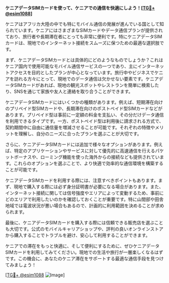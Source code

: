 **ケニアデータSIMカードを使って、ケニアでの通信を快適にしよう！[[TG💪+ @esim1088](https://t.me/s/esim1088)]**

ケニアはアフリカ大陸の中でも特にモバイル通信の発展が進んでいる国として知られています。ケニアにはさまざまなSIMカードやデータ通信プランが提供されており、旅行者や長期滞在者にとっても非常に便利です。特にケニアデータSIMカードは、現地でのインターネット接続をスムーズに保つための最適な選択肢です。

まず、ケニアデータSIMカードとは具体的にどのようなものでしょうか？これはケニア国内で使用可能なモバイル通信サービスの一つであり、主にインターネットアクセスを目的としたプランが中心となっています。旅行中やビジネスでケニアを訪れる方々にとって、現地でのデータ通信は欠かせない要素です。ケニアデータSIMカードがあれば、現地の観光スポットやレストランを簡単に検索したり、SNSを通じて家族や友人と連絡を取り合うことができます。

ケニアデータSIMカードにはいくつかの種類があります。例えば、短期滞在向けのプリペイド型SIMカードや、長期滞在向けのポストペイド型SIMカードなどがあります。プリペイド型は事前に一定額の料金を支払い、その分だけデータ通信を利用できるタイプです。一方、ポストペイド型は利用後に請求される方式で、契約期間中に自由に通信量を増減させることが可能です。それぞれの特徴やメリットを理解し、自分のニーズに合ったプランを選ぶことが大切です。

さらに、ケニアデータSIMカードには追加で様々なオプションがあります。例えば、特定のアプリケーションやサービスに対して優先的に高速通信を行えるパケットボーナスや、ローミング機能を使った海外からの接続なども提供されています。これらのオプションを選ぶことで、より快適で効率的な通信環境を構築することが可能です。

ケニアデータSIMカードを利用する際には、注意すべきポイントもあります。まず、現地で購入する際には必ず身分証明書が必要になる場合があります。また、インターネット接続に関しては信号強度やエリアによって変動するため、事前にどのエリアで利用したいのかを確認しておくことが重要です。特に山間部や田舎地域では電波状況が悪い場合もあるので、計画的に利用範囲を決めることが求められます。

最後に、ケニアデータSIMカードを購入する際には信頼できる販売店を選ぶことも大切です。公式のモバイルキャリアショップや、評判の良いオンラインストアから購入することでトラブルを避け、安心して利用することができます。

ケニアでの滞在をもっと快適に、そして便利にするために、ぜひケニアデータSIMカードを利用してみてください。現地での生活や旅行が一層楽しくなるはずです。この機会に、あなたのケニア滞在をサポートする最適な通信手段を見つけてみましょう！

[[TG💪+ @esim1088](https://t.me/s/esim1088) ![Image](https://i.postimg.cc/Y0z9fWf4/image.png)]